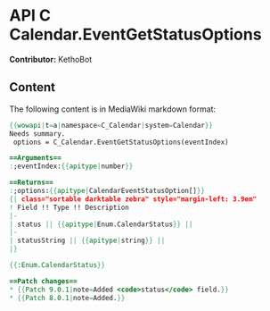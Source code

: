 # API C Calendar.EventGetStatusOptions

**Contributor:** KethoBot

## Content

The following content is in MediaWiki markdown format:

```mediawiki
{{wowapi|t=a|namespace=C_Calendar|system=Calendar}}
Needs summary.
 options = C_Calendar.EventGetStatusOptions(eventIndex)

==Arguments==
:;eventIndex:{{apitype|number}}

==Returns==
:;options:{{apitype|CalendarEventStatusOption[]}}
{| class="sortable darktable zebra" style="margin-left: 3.9em"
! Field !! Type !! Description
|-
| status || {{apitype|Enum.CalendarStatus}} || 
|-
| statusString || {{apitype|string}} || 
|}

{{:Enum.CalendarStatus}}

==Patch changes==
* {{Patch 9.0.1|note=Added <code>status</code> field.}}
* {{Patch 8.0.1|note=Added.}}
```